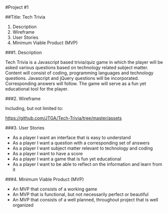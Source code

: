 #Project #1 

##Title:  Tech Trivia


1.  Description
2.  Wireframe
3.  User Stories
4.  Minimum Viable Product (MVP)


###1.  Description

Tech Trivia is a Javascript based trivia/quiz game in which the player will be asked various questions based on technology related subject matter.  Content will consist of coding, programming languages and technology questions.  Javascript and jQuery questions will be incorporated.  Corresponding answers will follow.  The game will serve as a fun yet educational tool for the player.
	
	
###2.  Wireframe

Including, but not limited to:

https://github.com/JTGA/Tech-Trivia/tree/master/assets


###3. User Stories

- As a player I want an interface that is easy to understand
- As a player I want a question with a corresponding set of answers
- As a player I want subject matter relevant to technology and coding
- As a player I want to have a score
- As a player I want a game that is fun yet educational
- As a player I want to be able to reflect on the information and learn from it	




###4. Minimum Viable Product (MVP)

- An MVP that consists of a working game
- An MVP that is functional, but not necessarily perfect or beautiful
- An MVP that consists of a well planned, throughout project that is well organized





